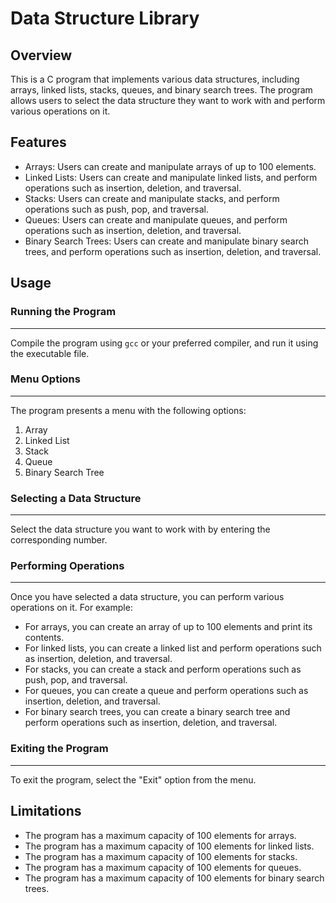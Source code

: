 **Data Structure Library**
=====================================

**Overview**
----------

This is a C program that implements various data structures, including arrays, linked lists, stacks, queues, and binary search trees. The program allows users to select the data structure they want to work with and perform various operations on it.

**Features**
---------

* Arrays: Users can create and manipulate arrays of up to 100 elements.
* Linked Lists: Users can create and manipulate linked lists, and perform operations such as insertion, deletion, and traversal.
* Stacks: Users can create and manipulate stacks, and perform operations such as push, pop, and traversal.
* Queues: Users can create and manipulate queues, and perform operations such as insertion, deletion, and traversal.
* Binary Search Trees: Users can create and manipulate binary search trees, and perform operations such as insertion, deletion, and traversal.

**Usage**
-----

### Running the Program
--------------------

Compile the program using `gcc` or your preferred compiler, and run it using the executable file.

### Menu Options
----------------

The program presents a menu with the following options:

1. Array
2. Linked List
3. Stack
4. Queue
5. Binary Search Tree

### Selecting a Data Structure
---------------------------

Select the data structure you want to work with by entering the corresponding number.

### Performing Operations
-------------------------

Once you have selected a data structure, you can perform various operations on it. For example:

* For arrays, you can create an array of up to 100 elements and print its contents.
* For linked lists, you can create a linked list and perform operations such as insertion, deletion, and traversal.
* For stacks, you can create a stack and perform operations such as push, pop, and traversal.
* For queues, you can create a queue and perform operations such as insertion, deletion, and traversal.
* For binary search trees, you can create a binary search tree and perform operations such as insertion, deletion, and traversal.

### Exiting the Program
---------------------

To exit the program, select the "Exit" option from the menu.

**Limitations**
-------------

* The program has a maximum capacity of 100 elements for arrays.
* The program has a maximum capacity of 100 elements for linked lists.
* The program has a maximum capacity of 100 elements for stacks.
* The program has a maximum capacity of 100 elements for queues.
* The program has a maximum capacity of 100 elements for binary search trees.
